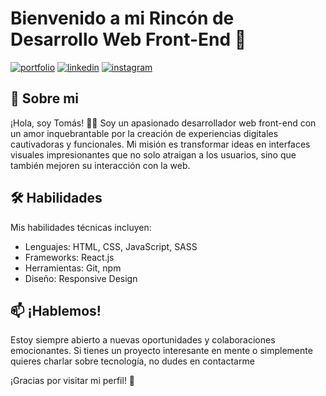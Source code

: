 
# Bienvenido a mi Rincón de Desarrollo Web Front-End 👋



[![portfolio](https://img.shields.io/badge/my_portfolio-000?style=for-the-badge&logo=ko-fi&logoColor=white)](https://katherineoelsner.com/)
[![linkedin](https://img.shields.io/badge/linkedin-0A66C2?style=for-the-badge&logo=linkedin&logoColor=white)](https://www.linkedin.com/in/tomasherediaa)
[![instagram](https://img.shields.io/badge/Instagram-E4405F?style=for-the-badge&logo=instagram&logoColor=white)](https://www.instagram.com/tomi.herediia/)

## 🚀 Sobre mi
¡Hola, soy Tomás! 👨‍💻 Soy un apasionado desarrollador web front-end con un amor inquebrantable por la creación de experiencias digitales cautivadoras y funcionales. Mi misión es transformar ideas en interfaces visuales impresionantes que no solo atraigan a los usuarios, sino que también mejoren su interacción con la web.

## 🛠 Habilidades
Mis habilidades técnicas incluyen:

- Lenguajes: HTML, CSS, JavaScript, SASS
- Frameworks: React.js
- Herramientas: Git, npm
- Diseño: Responsive Design


## 📫 ¡Hablemos!
Estoy siempre abierto a nuevas oportunidades y colaboraciones emocionantes. Si tienes un proyecto interesante en mente o simplemente quieres charlar sobre tecnología, no dudes en contactarme


¡Gracias por visitar mi perfil! 🚀



